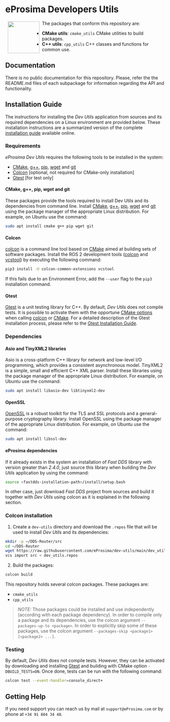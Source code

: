 # eProsima Developers Utils

<a href="http://www.eprosima.com"><img src="https://encrypted-tbn3.gstatic.com/images?q=tbn:ANd9GcSd0PDlVz1U_7MgdTe0FRIWD0Jc9_YH-gGi0ZpLkr-qgCI6ZEoJZ5GBqQ" align="left" hspace="8" vspace="2" width="100" height="100" ></a>

<!-- TODO -->
<!-- [![License](https://img.shields.io/github/license/eProsima/DDS-Router.svg)](https://opensource.org/licenses/Apache-2.0)
[![Releases](https://img.shields.io/github/v/release/eProsima/DDS-Router?sort=semver)](https://github.com/eProsima/DDS-Router/releases)
[![Issues](https://img.shields.io/github/issues/eProsima/DDS-Router.svg)](https://github.com/eProsima/DDS-Router/issues)
[![Forks](https://img.shields.io/github/forks/eProsima/DDS-Router.svg)](https://github.com/eProsima/DDS-Router/network/members)
[![Stars](https://img.shields.io/github/stars/eProsima/DDS-Router.svg)](https://github.com/eProsima/DDS-Router/stargazers)
[![test](https://github.com/eProsima/DDS-Router/actions/workflows/test.yml/badge.svg)](https://github.com/eProsima/DDS-Router/actions/workflows/test.yml)
[![codecov](https://codecov.io/gh/eProsima/DDS-Router/branch/main/graph/badge.svg?token=6NA5PVA9QL)](https://codecov.io/gh/eProsima/DDS-Router)
[![Documentation Status](https://readthedocs.org/projects/eprosima-dds-router/badge/?version=latest)](https://eprosima-dds-router.readthedocs.io/en/latest/) -->

The packages that conform this repository are:

* **CMake utils**: `cmake_utils` CMake utilities to build packages.
* **C++ utils**: `cpp_utils` C++ classes and functions for common use.

## Documentation

There is no public documentation for this repository.
Please, refer the the README.md files of each subpackage for information regarding the API and functionality.

## Installation Guide

The instructions for installing the *Dev Utils* application from sources and its required dependencies on a Linux
environment are provided below. These installation instructions are a summarized version of the complete
[installation guide](https://eprosima-dds-router.readthedocs.io/en/latest/rst/developer_manual/installation/sources/linux.html) available online.
<!-- TODO windows or cmake instructions -->

### Requirements

*eProsima Dev Utils* requires the following tools to be installed in the system:
* [CMake](https://cmake.org/), [g++](https://gcc.gnu.org/), [pip](https://pypi.org/project/pip/), [wget](https://www.gnu.org/software/wget/) and [git](https://git-scm.com/)
* [Colcon](https://colcon.readthedocs.io/en/released/) [optional, not required for CMake-only installation]
* [Gtest](https://github.com/google/googletest) [for test only]

#### CMake, g++, pip, wget and git

These packages provide the tools required to install Dev Utils and its dependencies from command line. Install
[CMake](https://cmake.org/), [g++](https://gcc.gnu.org/), [pip](https://pypi.org/project/pip/), [wget](https://www.gnu.org/software/wget/) and [git](https://git-scm.com/) using the package manager of the appropriate Linux distribution. For
example, on Ubuntu use the command:

```bash
sudo apt install cmake g++ pip wget git
```

#### Colcon

[colcon](https://colcon.readthedocs.io/en/released/) is a command line tool based on [CMake](https://cmake.org/) aimed at building sets of software packages. Install the ROS 2 development tools ([colcon](https://colcon.readthedocs.io/en/released/) and [vcstool](https://pypi.org/project/vcstool/)) by executing the following command:

```bash
pip3 install -U colcon-common-extensions vcstool
```

If this fails due to an Environment Error, add the `--user` flag to the `pip3` installation command.

#### Gtest

[Gtest](https://github.com/google/googletest) is a unit testing library for C++. By default, *Dev Utils* does not
compile tests. It is possible to activate them with the opportune [CMake options](https://colcon.readthedocs.io/en/released/reference/verb/build.html#cmake-options) when calling [colcon](https://colcon.readthedocs.io/en/released/) or
[CMake](https://cmake.org/). For a detailed description of the Gtest installation process, please refer to the
[Gtest Installation Guide](https://github.com/google/googletest).

### Dependencies

#### Asio and TinyXML2 libraries

Asio is a cross-platform C++ library for network and low-level I/O programming, which provides a consistent asynchronous
model. TinyXML2 is a simple, small and efficient C++ XML parser. Install these libraries using the package manager of
the appropriate Linux distribution. For example, on Ubuntu use the command:

```bash
sudo apt install libasio-dev libtinyxml2-dev
```

#### OpenSSL

[OpenSSL](https://www.openssl.org/) is a robust toolkit for the TLS and SSL protocols and a general-purpose cryptography
library. Install OpenSSL using the package manager of the appropriate Linux distribution. For example, on Ubuntu use the
command:

```bash
sudo apt install libssl-dev
```

#### eProsima dependencies

If it already exists in the system an installation of *Fast DDS* library with version greater than *2.4.0*, just source
this library when building the *Dev Utils* application by using the command:

```bash
source <fastdds-installation-path>/install/setup.bash
```

In other case, just download *Fast DDS* project from sources and build it together with *Dev Utils* using colcon as it
is explained in the following section.

### Colcon installation

1. Create a `dev-utils` directory and download the `.repos` file that will be used to install *Dev Utils* and its dependencies:

```bash
mkdir -p ~/DDS-Router/src
cd ~/DDS-Router
wget https://raw.githubusercontent.com/eProsima/dev-utils/main/dev_utils.repos
vcs import src < dev_utils.repos
```

2. Build the packages:

```bash
colcon build
```

This repository holds several colcon packages.
These packages are:

* `cmake_utils`
* `cpp_utils`

> *NOTE:* Those packages could be installed and use independently (according with each package dependency).
  In order to compile only a package and its dependencies, use the colcon argument `--packages-up-to <package>`.
  In order to explicitly skip some of these packages, use the colcon argument
  `--packages-skip <package1> [<package2> ...]`.

### Testing

By default, *Dev Utils* does not compile tests. However, they can be activated by downloading and installing
[Gtest](https://github.com/google/googletest) and building with CMake option `-DBUILD_TESTS=ON`. Once done, tests
can be run with the following command:

```bash
colcon test --event-handler=console_direct+
```

## Getting Help

If you need support you can reach us by mail at `support@eProsima.com` or by phone at `+34 91 804 34 48`.
